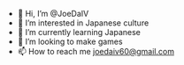 - 👋 Hi, I’m @JoeDaIV
- 👀 I’m interested in Japanese culture
- 🌱 I’m currently learning Japanese
- 💞️ I’m looking to make games
- 📫 How to reach me joedaiv60@gmail.com


<!---
JoeDaIV/JoeDaIV is a ✨ special ✨ repository because its `README.md` (this file) appears on your GitHub profile.
You can click the Preview link to take a look at your changes.
--->
